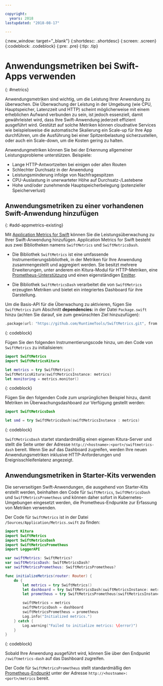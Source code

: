 ```yaml
---

copyright:
  years: 2018
lastupdated: "2018-08-17"

---
```


{:new_window: target="_blank"}
{:shortdesc: .shortdesc}
{:screen: .screen}
{:codeblock: .codeblock}
{:pre: .pre}
{:tip: .tip}

# Anwendungsmetriken bei Swift-Apps verwenden
{: #metrics}

Anwendungsmetriken sind wichtig, um die Leistung Ihrer Anwendung zu
überwachen. Die Überwachung der Leistung in der Umgebung (wie CPU,
Hauptspeicher, Latenzzeit und HTTP) scheint möglicherweise mit einem
erheblichen Aufwand verbunden zu sein, ist jedoch essenziell, damit gewährleistet
wird, dass Ihre Swift-Anwendung jederzeit effizient ausgeführt wird. Gestützt
auf solche Metriken können cloudnative
Services wie beispielsweise die automatische Skalierung ein Scale-up
für Ihre App durchführen, um die Ausführung bei einer Spitzenbelastung
sicherzustellen, oder auch ein Scale-down, um die Kosten gering zu halten.

Anwendungmetriken können Sie bei der Erkennung allgemeiner
Leistungsprobleme unterstützen. Beispiele:

* Lange HTTP-Antwortzeiten bei einigen oder allen Routen
* Schlechter Durchsatz in der Anwendung
* Leistungsminderung infolge von Nachfragespitzen
* CPU-Auslastung in unerwarteter Höhe auf Durchsatz-/Lastebene
* Hohe und/oder zunehmende Hauptspeicherbelegung (potenzieller
Speicherverlust)

## Anwendungsmetriken zu einer vorhandenen Swift-Anwendung hinzufügen
{: #add-appmetrics-existing}

Mit
[Application
Metrics for Swift](https://developer.ibm.com/swift/monitoring-diagnostics/application-metrics-for-swift/) können Sie die Leistungsüberwachung zu Ihrer
Swift-Anwendung hinzufügen. Application Metrics for Swift besteht aus zwei
Bibliotheken namens `SwiftMetrics` und `SwiftMetricsDash`.

* Die Bibliothek `SwiftMetrics` ist eine umfassende
Instrumentierungsbibliothek, in der Metriken für Ihre Anwendung
zusammengestellt und aggregiert werden. Sie besitzt mehrere Erweiterungen,
unter anderem ein
Kitura-Modul für HTTP-Metriken,
eine [Prometheus-Unterstützung](https://github.com/RuntimeTools/SwiftMetrics#prometheus-support)
und einen eigenständigen
[Emitter](https://github.com/RuntimeTools/SwiftMetrics#application-metrics-for-swift-agent).

* Die Bibliothek `SwiftMetricsDash` verarbeitet die von
`SwiftMetrics` erzeugten Metriken und bietet ein integriertes
Dashboard für ihre Darstellung.


Um die Basis-API für die Überwachung zu
aktivieren, fügen Sie `SwiftMetrics` zum Abschnitt
**dependencies:** in der Datei
`Package.swift` hinzu (achten Sie darauf, sie zum gewünschten
Ziel hinzuzufügen):
```swift
.package(url: "https://github.com/RuntimeTools/SwiftMetrics.git", from: "2.4.0")
```
{: codeblock}

Fügen Sie den folgenden Instrumentierungscode hinzu, um den Code von
`SwiftMetrics` zu initialisieren:
```swift
import SwiftMetrics
import SwiftMetricsKitura

let metrics = try SwiftMetrics()
SwiftMetricsKitura(swiftMetricsInstance: metrics)
let monitoring = metrics.monitor()
```
{: codeblock}

Fügen Sie den folgenden Code zum ursprünglichen Beispiel hinzu, damit
Metriken im Überwachungsdashboard zur Verfügung gestellt werden:
```swift
import SwiftMetricsDash

let smd = try SwiftMetricsDash(swiftMetricsInstance : metrics)
```  
{: codeblock}

`SwiftMetricsDash` startet standardmäßig einen eigenen
Kitura-Server und stellt die Seite unter
der Adresse `http://<hostname>:<port>/swiftmetrics-dash`
bereit. Wenn Sie auf das Dashboard zugreifen, werden Ihre neuen
Anwendungsmetriken inklusive HTTP-Anforderungen und Ereignisschleifenlatenz
angezeigt.

## Anwendungsmetriken in Starter-Kits verwenden

Die serverseitigen Swift-Anwendungen, die ausgehend von Starter-Kits
erstellt werden, beinhalten den Code für `SwiftMetrics`,
`SwiftMetricsDash` und
`SwiftMetricsPrometheus` und können daher sofort in
Kubernetes-Umgebungen eingesetzt werden, die Prometheus-Endpunkte zur Erfassung
von Metriken verwenden.

Der Code für `SwiftMetrics` ist in der Datei
`/Sources/Application/Metrics.swift` zu finden:
```swift
import Kitura
import SwiftMetrics
import SwiftMetricsDash
import SwiftMetricsPrometheus
import LoggerAPI

var swiftMetrics: SwiftMetrics?
var swiftMetricsDash: SwiftMetricsDash?
var swiftMetricsPrometheus: SwiftMetricsPrometheus?

func initializeMetrics(router: Router) {
    do {
        let metrics = try SwiftMetrics()
        let dashboard = try SwiftMetricsDash(swiftMetricsInstance: metrics, endpoint: router)
        let prometheus = try SwiftMetricsPrometheus(swiftMetricsInstance: metrics, endpoint: router)

        swiftMetrics = metrics
        swiftMetricsDash = dashboard
        swiftMetricsPrometheus = prometheus
        Log.info("Initialized metrics.")
    } catch {
        Log.warning("Failed to initialize metrics: \(error)")
    }
}
```
{: codeblock}

Sobald Ihre Anwendung ausgeführt wird, können Sie über den Endpunkt
`/swiftmetrics-dash` auf das Dashboard zugreifen.

Der Code für `SwiftMetricsPrometheus` stellt
standardmäßig den
[Prometheus-Endpunkt](https://prometheus.io/) unter der
Adresse
`http://<hostname>:<port>/metrics` bereit.
